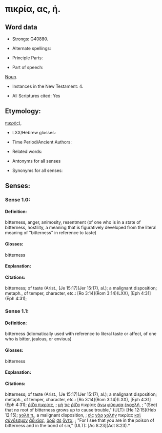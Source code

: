# πικρία, ας, ἡ.

<!-- Status: S2=NeedsReview -->
<!-- Lexica used for edits: BDAG, FFM, LN, A-S -->

## Word data

* Strongs: G40880.

* Alternate spellings:



* Principle Parts: 


* Part of speech: 

[Noun](http://ugg.readthedocs.io/en/latest/noun.html).

* Instances in the New Testament: 4.

* All Scriptures cited: Yes

## Etymology: 

[πικρός]()),

* LXX/Hebrew glosses: 


* Time Period/Ancient Authors: 


* Related words: 

* Antonyms for all senses

* Synonyms for all senses: 


## Senses: 


### Sense  1.0: 

#### Definition: 

bitterness, anger, animosity, resentment (of one who is in a state of bitterness, hostility, a meaning that is figuratively developed from the literal meaning of "bitterness" in reference to taste)

#### Glosses:

bitterness

#### Explanation:


#### Citations: 

bitterness; of taste (Arist., [Je 15:17](Jer 15:17), al.); a malignant disposition; metaph., of temper, character, etc.: [Ro 3:14](Rom 3:14)(LXX), [Eph 4:31](Eph 4:31);

### Sense  1.1: 

#### Definition: 

bitterness (idiomatically used with reference to literal taste or affect, of one who is bitter, jealous, or envious)

#### Glosses: 
 
bitterness

#### Explanation: 


#### Citations: 

bitterness; of taste (Arist., [Je 15:17](Jer 15:17), al.); a malignant disposition; metaph., of temper, character, etc.: [Ro 3:14](Rom 3:14)(LXX), [Eph 4:31](Eph 4:31); [ῥίζα πικρίας](), 
; [μή](../G33610/01.md) [τις](../G51000/01.md) [ῥίζα](../G44910/01.md) πικρίας [ἄνω](../G05070/01.md) [φύουσα](../G54530/01.md) [ἐνοχλῇ](../G17760/01.md), 
; "(See) that no root of bitterness grows up to cause trouble," (ULT):
[He 12:15](Heb 12:15); [χολὴ π.](), a malignant disposition, 
; [εἰς](../G15190/01.md) [γὰρ](../G10630/01.md) [χολὴν](../G55210/01.md) πικρίας [καὶ](../G25320/01.md) [σύνδεσμον](../G48860/01.md) [ἀδικίας](../G00930/01.md), [ὁρῶ](../G37080/01.md) [σε](../G47710/01.md) [ὄντα](../G15100/01.md),
; "For I see that you are in the poison of bitterness and in the bond of sin," (ULT):
[Ac 8:23](Act 8:23).†